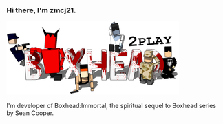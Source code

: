 ### Hi there, I'm zmcj21.

![BG](https://github.com/zmcj21/zmcj21/blob/main/Docs/1.png)

I'm developer of Boxhead:Immortal, the spiritual sequel to Boxhead series by Sean Cooper.

